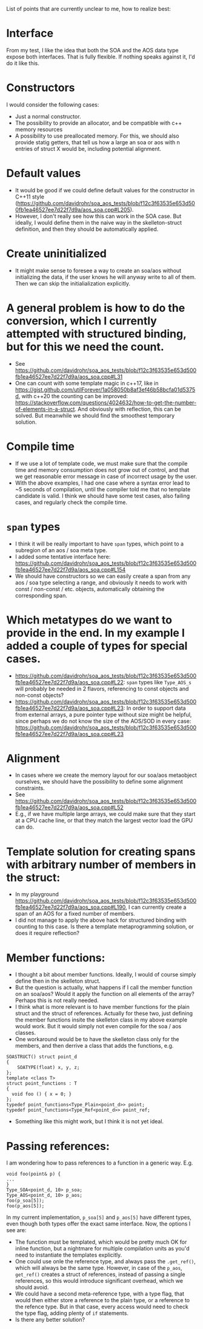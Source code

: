 List of points that are currently unclear to me, how to realize best:

# Interface
From my test, I like the idea that both the SOA and the AOS data type expose both interfaces. That is fully flexible. If nothing speaks against it, I'd do it like this.

# Constructors
I would consider the following cases:
- Just a normal constructor.
- The possibility to provide an allocator, and be compatible with c++ memory resources
- A possibility to use preallocated memory. For this, we should also provide statig getters, that tell us how a large an soa or aos with n entries of struct X would be, including potential alignment.

# Default values
- It would be good if we could define default values for the constructor in C++11 style (https://github.com/davidrohr/soa_aos_tests/blob/f12c3f63535e653d500fb1ea46527ee7d22f7d9a/aos_soa.cpp#L205).
- However, I don't really see how this can work in the SOA case. But ideally, I would define them in the naive way in the skelleton-struct definition, and then they should be automatically applied.

# Create uninitialized
- It might make sense to foresee a way to create an soa/aos without initializing the data, if the user knows he will anyway write to all of them. Then we can skip the initialialization explicitly.

# A general problem is how to do the conversion, which I currently attempted with structured binding, but for this we need the count.
- See https://github.com/davidrohr/soa_aos_tests/blob/f12c3f63535e653d500fb1ea46527ee7d22f7d9a/aos_soa.cpp#L31
- One can count with some template magic in c++17, like in https://gist.github.com/utilForever/1a058050b8af3ef46b58bcfa01d5375d, with c++20 the counting can be improved: https://stackoverflow.com/questions/4024632/how-to-get-the-number-of-elements-in-a-struct. And obviously with reflection, this can be solved. But meanwhile we should find the smoothest temporary solution.

# Compile time
- If we use a lot of template code, we must make sure that the compile time and memory consumption does not grow out of control, and that we get reasonable error message in case of incorrect usage by the user.
- With the above examples, I had one case where a syntax error lead to ~5 seconds of compilation, until the compiler told me that no template candidate is valid. I think we should have some test cases, also failing cases, and regularly check the compile time.

# `span` types
- I think it will be really important to have `span` types, which point to a subregion of an aos / soa meta type.
- I added some tentative interface here: https://github.com/davidrohr/soa_aos_tests/blob/f12c3f63535e653d500fb1ea46527ee7d22f7d9a/aos_soa.cpp#L154
- We should have constructors so we can easily create a span from any aos / soa type selecting a range, and obviously it needs to work with const / non-const / etc. objects, automatically obtaining the corresponding span.

# Which metatypes do we want to provide in the end. In my example I added a couple of types for special cases.
- https://github.com/davidrohr/soa_aos_tests/blob/f12c3f63535e653d500fb1ea46527ee7d22f7d9a/aos_soa.cpp#L22: `span` types like `Type_AOS_s` will probably be needed in 2 flavors, referencing to const objects and non-const objects?
- https://github.com/davidrohr/soa_aos_tests/blob/f12c3f63535e653d500fb1ea46527ee7d22f7d9a/aos_soa.cpp#L23: In order to support data from external arrays, a pure pointer type without size might be helpful, since perhaps we do not know the size of the AOS/SOD in every case: https://github.com/davidrohr/soa_aos_tests/blob/f12c3f63535e653d500fb1ea46527ee7d22f7d9a/aos_soa.cpp#L23

# Alignment
- In cases where we create the memory layout for our soa/aos metaobject ourselves, we should have the possibility to define some alignment constraints.
- See https://github.com/davidrohr/soa_aos_tests/blob/f12c3f63535e653d500fb1ea46527ee7d22f7d9a/aos_soa.cpp#L52
- E.g., if we have multiple large arrays, we could make sure that they start at a CPU cache line, or that they match the largest vector load the GPU can do.

# Template solution for creating spans with arbitrary number of members in the struct:
- In my playground https://github.com/davidrohr/soa_aos_tests/blob/f12c3f63535e653d500fb1ea46527ee7d22f7d9a/aos_soa.cpp#L190, I can currently create a span of an AOS for a fixed number of members.
- I did not manage to apply the above hack for structured binding with counting to this case. Is there a template metaprogramming solution, or does it require reflection?

# Member functions:
- I thought a bit about member functions. Ideally, I would of course simply define then in the skelleton struct.
- But the question is actually, what happens if I call the member function on an soa/aos? Would it apply the function on all elements of the array? Perhaps this is not really needed.
- I think what is more relevant is to have member functions for the plain struct and the struct of references. Actually for these two, just defining the member functions insite the skelleton class in my above example would work. But it would simply not even compile for the soa / aos classes.
- One workaround would be to have the skelleton class only for the members, and then derrive a class that adds the functions, e.g.
```
SOASTRUCT() struct point_d
{
    SOATYPE(float) x, y, z;
};
template <class T>
struct point_functions : T
{
  void foo () { x = 0; }
};
typedef point_functions<Type_Plain<point_d>> point;
typedef point_functions<Type_Ref<point_d>> point_ref;
```
- Something like this might work, but I think it is not yet ideal.

# Passing references:
I am wondering how to pass references to a function in a generic way. E.g.
```
void foo(point& p) {
...
}
Type_SOA<point_d, 10> p_soa;
Type_AOS<point_d, 10> p_aos;
foo(p_soa[5]);
foo(p_aos[5]);
```
In my current implementation, `p_soa[5]` and `p_aos[5]` have different types, even though both types offer the exact same interface. Now, the options I see are:
- The function must be templated, which would be pretty much OK for inline function, but a nightmare for multiple compilation units as you'd need to instantiate the templates explicitly.
- One could use onle the reference type, and always pass the `.get_ref()`, which will always be the same type. However, in case of the `p_aos`, `get_ref()` creates a struct of references, instead of passing a single references, so this would introduce significant overhead, which we should avoid.
- We could have a second meta-reference type, with a type flag, that would then either store a reference to the plain type, or a reference to the refence type. But in that case, every access would need to check the type flag, adding plenty of `if` statements.
- Is there any better solution?
